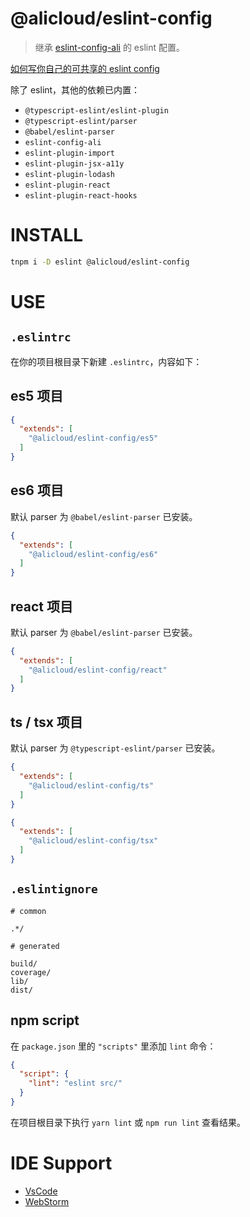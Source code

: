 @alicloud/eslint-config
=====================

> 继承 [eslint-config-ali](https://www.npmjs.com/package/eslint-config-ali) 的 eslint 配置。

[如何写你自己的可共享的 eslint config](https://eslint.org/docs/developer-guide/shareable-configs)

除了 eslint，其他的依赖已内置：

* `@typescript-eslint/eslint-plugin`
* `@typescript-eslint/parser`
* `@babel/eslint-parser`
* `eslint-config-ali`
* `eslint-plugin-import`
* `eslint-plugin-jsx-a11y`
* `eslint-plugin-lodash`
* `eslint-plugin-react`
* `eslint-plugin-react-hooks`

# INSTALL

```sh
tnpm i -D eslint @alicloud/eslint-config
```

# USE

## `.eslintrc`

在你的项目根目录下新建 `.eslintrc`，内容如下：

## es5 项目

```json
{
  "extends": [
    "@alicloud/eslint-config/es5"
  ]
}
```

## es6 项目

默认 parser 为 `@babel/eslint-parser` 已安装。

```json
{
  "extends": [
    "@alicloud/eslint-config/es6"
  ]
}
```

## react 项目

默认 parser 为 `@babel/eslint-parser` 已安装。

```json
{
  "extends": [
    "@alicloud/eslint-config/react"
  ]
}
```

## ts / tsx 项目

默认 parser 为 `@typescript-eslint/parser` 已安装。

```json
{
  "extends": [
    "@alicloud/eslint-config/ts"
  ]
}
```

```json
{
  "extends": [
    "@alicloud/eslint-config/tsx"
  ]
}
```

## `.eslintignore`

```ignore
# common

.*/

# generated

build/
coverage/
lib/
dist/
```

## npm script

在 `package.json` 里的 `"scripts"` 里添加 `lint` 命令：

```json
{
  "script": {
    "lint": "eslint src/"
  }
}
```

在项目根目录下执行 `yarn lint` 或 `npm run lint` 查看结果。

# IDE Support

* [VsCode](https://github.com/Microsoft/vscode-eslint)
* [WebStorm](https://www.jetbrains.com/help/webstorm/eslint.html#ws_js_linters_eslint_install_and_configure)
